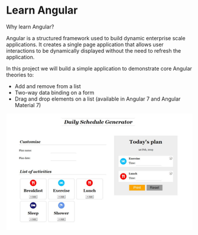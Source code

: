 # Learn Angular

Why learn Angular?

Angular is a structured framework used to build dynamic enterprise scale applications. It creates a single page application that allows user interactions to be dynamically displayed without the need to refresh the application.

In this project we will build a simple application to demonstrate core Angular theories to:

* Add and remove from a list
* Two-way data binding on a form
* Drag and drop elements on a list \(available in Angular 7 and Angular Material 7\)

![](.gitbook/assets/dailyschedule.JPG)

